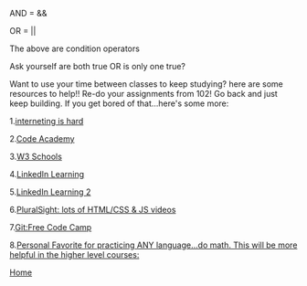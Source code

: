 AND = &&

OR = ||

The above are condition operators

Ask yourself are both true OR is only one true?

Want to use your time between classes to keep studying? here are some resources to help!!
Re-do your assignments from 102! Go back and just keep building. If you get bored of that...here's some more:


1.[interneting is hard](https://www.internetingishard.com/)

2.[Code Academy](https://www.codecademy.com/catalog/language/html-css)

3.[W3 Schools](https://www.w3schools.com/)

4.[LinkedIn Learning](https://www.linkedin.com/learning/html-essential-training-4/what-is-html?u=87326362)

5.[LinkedIn Learning 2](https://www.linkedin.com/learning/css-essential-training-3/styling-documents-consistently?u=87326362)

6.[PluralSight: lots of HTML/CSS & JS videos](https://www.pluralsight.com)

7.[Git:Free Code Camp](https://www.freecodecamp.org/news/practical-git-and-git-workflows/)

8.[Personal Favorite for practicing ANY language...do math. This will be more helpful in the higher level courses:](https://projecteuler.net/)

[Home](README.md)
